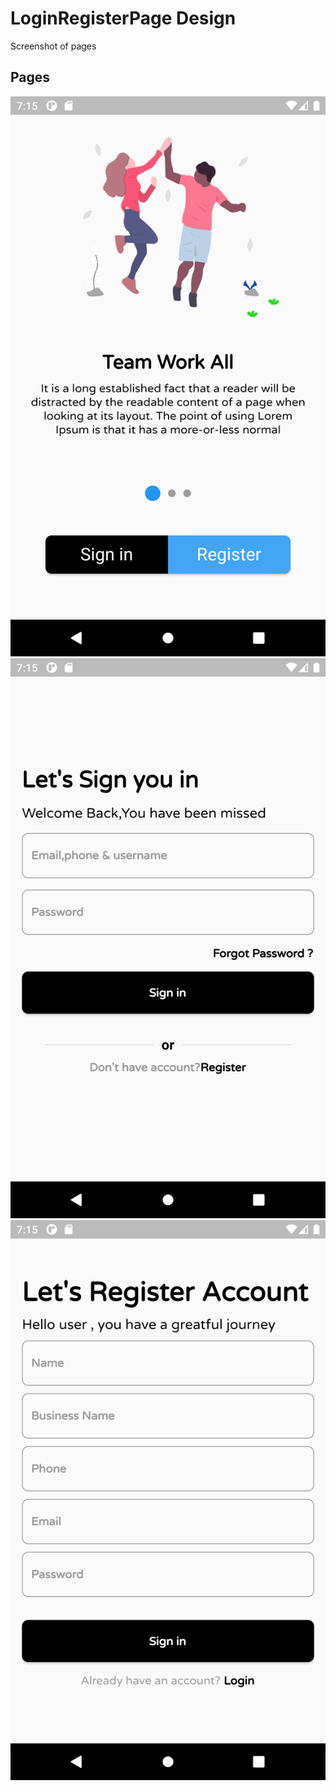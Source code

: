 # LoginRegisterPage Design

Screenshot of pages

## Pages

![](https://github.com/NagihanArabaci/Flutter-Login-RegisterPage-Design/blob/main/design/screenshots/homePage.png)
![](https://github.com/NagihanArabaci/Flutter-Login-RegisterPage-Design/blob/main/design/screenshots/loginPage.png)
![](https://github.com/NagihanArabaci/Flutter-Login-RegisterPage-Design/blob/main/design/screenshots/registerPage.png)